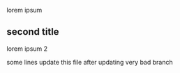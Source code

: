 lorem ipsum 
## second title
lorem ipsum 2

some lines update this file after updating very bad branch